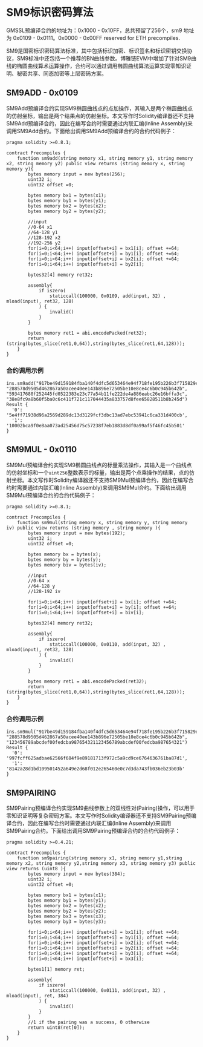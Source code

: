 # SM9标识密码算法

GMSSL预编译合约的地址为：0x1000 - 0x10FF，总共预留了256个，sm9 地址为 0x0109 - 0x0111。0x0000 - 0x00FF reserved for ETH precompiles.

SM9是国密标识密码算法标准，其中包括标识加密、标识签名和标识密钥交换协议，SM9标准中还包括一个推荐的BN曲线参数。博雅链EVM中增加了针对SM9曲线的椭圆曲线算术运算操作，合约可以通过调用椭圆曲线算法运算实现零知识证明、秘密共享、同态加密等上层密码方案。

## SM9ADD - 0x0109

SM9Add预编译合约实现SM9椭圆曲线点的点加操作，其输入是两个椭圆曲线点的仿射坐标，输出是两个结果点的仿射坐标。本文写作时Solidity编译器还不支持SM9Add预编译合约，因此在编写合约时需要通过内联汇编(Inline Assembly)来调用SM9Add合约。下面给出调用SM9Add预编译合约的合约代码例子：

```solidity
pragma solidity >=0.8.1;

contract Precompiles {
    function sm9add(string memory x1, string memory y1, string memory x2, string memory y2) public view returns (string memory x, string memory y){
        bytes memory input = new bytes(256);
        uint32 i;
        uint32 offset =0;

        bytes memory bx1 = bytes(x1);
        bytes memory by1 = bytes(y1);
        bytes memory bx2 = bytes(x2);
        bytes memory by2 = bytes(y2);

        //input
        //0-64 x1
        //64-128 y1
        //128-192 x2
        //192-256 y2
        for(i=0;i<64;i++) input[offset+i] = bx1[i]; offset +=64;
        for(i=0;i<64;i++) input[offset+i] = by1[i]; offset +=64;
        for(i=0;i<64;i++) input[offset+i] = bx2[i]; offset +=64;
        for(i=0;i<64;i++) input[offset+i] = by2[i];
        
        bytes32[4] memory ret32;

        assembly{
            if iszero(
                staticcall(100000, 0x0109, add(input, 32) , mload(input), ret32, 128)
            ) {
                invalid()
            }
        }

        bytes memory ret1 = abi.encodePacked(ret32);
        return (string(bytes_slice(ret1,0,64)),string(bytes_slice(ret1,64,128)));
    }
}
```

### 合约调用示例
```
ins.sm9add("917be49d159184fba140f4dfc5d653464e94f718fe195b226b3f715829e6e768", "288578d9505d462867a50acee40ee143b896e72505be10e8ce4c6b0c945b642b", "593417680f252445fd0522383e23c77a54b11fe222de4a886eabc26e16bffa3c", "38e8fc9a8b60f5ba0c6c411f721c117044435a833757d8fee65828511b8b245d")
Result {
  '0': '5e4ff71938d96a2569d289dc13d3129fcf3dbc13ad7ebc53941c6ca331d400cb',
  '1': '10002bca9f0e8aa073ad25456d75c57238f7eb1883d8df0a99af5f46fc45b501'
}
```

## SM9MUL - 0x0110

SM9Mul预编译合约实现SM9椭圆曲线点的标量乘法操作，其输入是一个曲线点的仿射坐标和一个`uint256`整数表示的标量，输出是两个点乘操作的结果，点的仿射坐标。本文写作时Solidity编译器还不支持SM9Mul预编译合约，因此在编写合约时需要通过内联汇编(Inline Assembly)来调用SM9Mul合约。下面给出调用SM9Mul预编译合约的合约代码例子：

```solidity
pragma solidity >=0.8.1;

contract Precompiles {
    function sm9mul(string memory x, string memory y, string memory iv) public view returns (string memory , string memory ){
        bytes memory input = new bytes(192);
        uint32 i;
        uint32 offset =0;

        bytes memory bx = bytes(x);
        bytes memory by = bytes(y);
        bytes memory biv = bytes(iv);

        //input
        //0-64 x
        //64-128 y
        //128-192 iv

        for(i=0;i<64;i++) input[offset+i] = bx[i]; offset +=64;
        for(i=0;i<64;i++) input[offset+i] = by[i]; offset +=64;
        for(i=0;i<64;i++) input[offset+i] = biv[i]; 
        
        bytes32[4] memory ret32;

        assembly{
            if iszero(
                staticcall(100000, 0x0110, add(input, 32) , mload(input), ret32, 128)
            ) {
                invalid()
            }
        }

        bytes memory ret1 = abi.encodePacked(ret32);
        return (string(bytes_slice(ret1,0,64)),string(bytes_slice(ret1,64,128)));
    }
}
```
### 合约调用示例
```
ins.sm9mul("917be49d159184fba140f4dfc5d653464e94f718fe195b226b3f715829e6e768", "288578d9505d462867a50acee40ee143b896e72505be10e8ce4c6b0c945b642b", "123456789abcdef00fedcba987654321123456789abcdef00fedcba987654321")
Result {
  '0': '997fcff625adbae62566f684f9e89181713f972c5a9cd9ce6764636761ba87d1',
  '1': '8142a28d1bd109501452a649e2d68f012e265460e0c7d3da743fb036eb23b03b'
}
```

## SM9PAIRING

SM9Pairing预编译合约实现SM9曲线参数上的双线性对(Pairing)操作，可以用于零知识证明等复杂密码方案。本文写作时Solidity编译器还不支持SM9Pairing预编译合约，因此在编写合约时需要通过内联汇编(Inline Assembly)来调用SM9Pairing合约。下面给出调用SM9Pairing预编译合约的合约代码例子：

```solidity
pragma solidity >=0.4.21;

contract Precompiles {
    function sm9pairing(string memory x1, string memory y1,string memory x2, string memory y2,string memory x3, string memory y3) public view returns (uint8 ){
        bytes memory input = new bytes(384);
        uint32 i;
        uint32 offset =0;

        bytes memory bx1 = bytes(x1);
        bytes memory by1 = bytes(y1);
        bytes memory bx2 = bytes(x2);
        bytes memory by2 = bytes(y2);
        bytes memory bx3 = bytes(x3);
        bytes memory by3 = bytes(y3);

        for(i=0;i<64;i++) input[offset+i] = bx1[i]; offset +=64;
        for(i=0;i<64;i++) input[offset+i] = by1[i]; offset +=64;
        for(i=0;i<64;i++) input[offset+i] = bx2[i]; offset +=64;
        for(i=0;i<64;i++) input[offset+i] = by2[i]; offset +=64;
        for(i=0;i<64;i++) input[offset+i] = by3[i]; offset +=64;
        for(i=0;i<64;i++) input[offset+i] = bx3[i]; 
        
        bytes1[1] memory ret;

        assembly{
            if iszero(
                staticcall(100000, 0x0111, add(input, 32) , mload(input), ret, 384)
            ) {
                invalid()
            }
        }
        //1 if the pairing was a success, 0 otherwise
        return uint8(ret[0]);
    }
}
```
